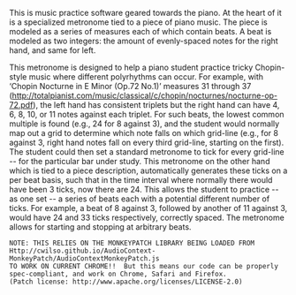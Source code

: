 This is music practice software geared towards the piano. At the heart of it is a specialized metronome tied to a piece of piano music. The piece is modeled as a series of measures each of which contain beats. A beat is modeled as two integers: the amount of evenly-spaced notes for the right hand, and same for left.

This metronome is designed to help a piano student practice tricky Chopin-style music where different polyrhythms can occur. For example, with ‘Chopin Nocturne in E Minor (Op.72 No.1)’ measures 31 through 37 (http://totalpianist.com/music/classical/c/chopin/nocturnes/nocturne-op-72.pdf), the left hand has consistent triplets but the right hand can have 4, 6, 8, 10, or 11 notes against each triplet. For such beats, the lowest common multiple is found (e.g., 24 for 8 against 3), and the student would normally map out a grid to determine which note falls on which grid-line (e.g., for 8 against 3, right hand notes fall on every third grid-line, starting on the first). The student could then set a standard metronome to tick for every grid-line -- for the particular bar under study. This metronome on the other hand which is tied to a piece description, automatically generates these ticks on a per beat basis, such that in the time interval where normally there would have been 3 ticks, now there are 24. This allows the student to practice -- as one set -- a series of beats each with a potential different number of ticks. For example, a beat of 8 against 3, followed by another of 11 against 3, would have 24 and 33 ticks respectively, correctly spaced. The metronome allows for starting and stopping at arbitrary beats.


~~~~~~~~~~~~~~~~~~~~~~~~~~~~~~~~~~~~~~~~~~~~~~~~~~~~~~~~~~~~~~~~~~~
NOTE: THIS RELIES ON THE MONKEYPATCH LIBRARY BEING LOADED FROM
Http://cwilso.github.io/AudioContext-MonkeyPatch/AudioContextMonkeyPatch.js
TO WORK ON CURRENT CHROME!!  But this means our code can be properly
spec-compliant, and work on Chrome, Safari and Firefox.
(Patch license: http://www.apache.org/licenses/LICENSE-2.0)
